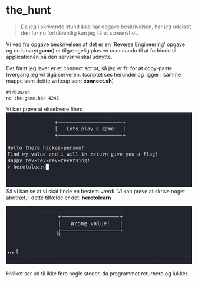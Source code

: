 # the_hunt
> Da jeg i skrivende stund ikke har opgave beskrivelsen, har jeg udeladt den for nu forhåbentlig kan jeg få et screenshot.

Vi ved fra opgave beskrivelsen af det er en 'Reverse Engineering' opgave og en binary(**game**) er tilgængelig plus en commando til at forbinde til applicationen på den server vi skal udnytte. 

Det først jeg laver er et connect script, så jeg er fri for at copy-paste hvergang jeg vil tilgå serveren.
(scriptet ses herunder og ligger i samme mappe som dettte writeup som **connect.sh**)

    #!/bin/sh
    nc the-game.hkn 4242

Vi kan prøve at eksekvere filen:
![First prompt](https://raw.githubusercontent.com/larsbopark/DCC_2021/main/images/the_game1.png)
Så vi kan se at vi skal finde en bestem værdi. Vi kan prøve at skrive noget abritræt, i dette tilfælde er det: **heretolearn**

![Second promt](https://raw.githubusercontent.com/larsbopark/DCC_2021/main/images/the_game2.png)

Hvilket ser ud til ikke føre nogle steder, da programmet returnere og lukker.